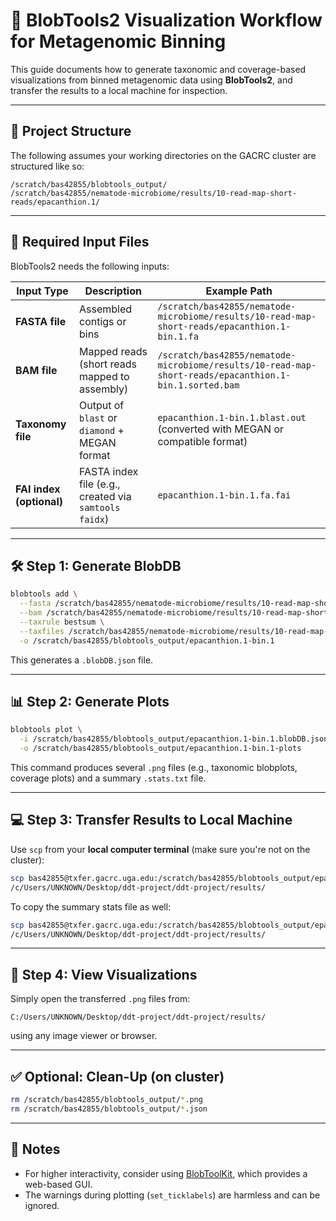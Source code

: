 
# 🧬 BlobTools2 Visualization Workflow for Metagenomic Binning

This guide documents how to generate taxonomic and coverage-based visualizations from binned metagenomic data using **BlobTools2**, and transfer the results to a local machine for inspection.

---

## 📁 Project Structure

The following assumes your working directories on the GACRC cluster are structured like so:

```
/scratch/bas42855/blobtools_output/
/scratch/bas42855/nematode-microbiome/results/10-read-map-short-reads/epacanthion.1/
```

---

## 🧾 Required Input Files

BlobTools2 needs the following inputs:

| Input Type              | Description                                    | Example Path |
|-------------------------|------------------------------------------------|--------------|
| **FASTA file**          | Assembled contigs or bins                      | `/scratch/bas42855/nematode-microbiome/results/10-read-map-short-reads/epacanthion.1-bin.1.fa` |
| **BAM file**            | Mapped reads (short reads mapped to assembly) | `/scratch/bas42855/nematode-microbiome/results/10-read-map-short-reads/epacanthion.1-bin.1.sorted.bam` |
| **Taxonomy file**       | Output of `blast` or `diamond` + MEGAN format | `epacanthion.1-bin.1.blast.out` (converted with MEGAN or compatible format) |
| **FAI index (optional)**| FASTA index file (e.g., created via `samtools faidx`) | `epacanthion.1-bin.1.fa.fai` |

---

## 🛠️ Step 1: Generate BlobDB

```bash
blobtools add \
  --fasta /scratch/bas42855/nematode-microbiome/results/10-read-map-short-reads/epacanthion.1-bin.1.fa \
  --bam /scratch/bas42855/nematode-microbiome/results/10-read-map-short-reads/epacanthion.1-bin.1.sorted.bam \
  --taxrule bestsum \
  --taxfiles /scratch/bas42855/nematode-microbiome/results/10-read-map-short-reads/epacanthion.1-bin.1.blast.out \
  -o /scratch/bas42855/blobtools_output/epacanthion.1-bin.1
```

This generates a `.blobDB.json` file.

---

## 📊 Step 2: Generate Plots

```bash
blobtools plot \
  -i /scratch/bas42855/blobtools_output/epacanthion.1-bin.1.blobDB.json \
  -o /scratch/bas42855/blobtools_output/epacanthion.1-bin.1-plots
```

This command produces several `.png` files (e.g., taxonomic blobplots, coverage plots) and a summary `.stats.txt` file.

---

## 💻 Step 3: Transfer Results to Local Machine

Use `scp` from your **local computer terminal** (make sure you're not on the cluster):

```bash
scp bas42855@txfer.gacrc.uga.edu:/scratch/bas42855/blobtools_output/epacanthion.1-bin.1-plots* \
/c/Users/UNKNOWN/Desktop/ddt-project/ddt-project/results/
```

To copy the summary stats file as well:

```bash
scp bas42855@txfer.gacrc.uga.edu:/scratch/bas42855/blobtools_output/epacanthion.1-bin.1-plots*.stats.txt \
/c/Users/UNKNOWN/Desktop/ddt-project/ddt-project/results/
```

---

## 👀 Step 4: View Visualizations

Simply open the transferred `.png` files from:

```
C:/Users/UNKNOWN/Desktop/ddt-project/ddt-project/results/
```

using any image viewer or browser.

---

## ✅ Optional: Clean-Up (on cluster)

```bash
rm /scratch/bas42855/blobtools_output/*.png
rm /scratch/bas42855/blobtools_output/*.json
```

---

## 📝 Notes

- For higher interactivity, consider using [BlobToolKit](https://blobtoolkit.genomehubs.org/), which provides a web-based GUI.
- The warnings during plotting (`set_ticklabels`) are harmless and can be ignored.

